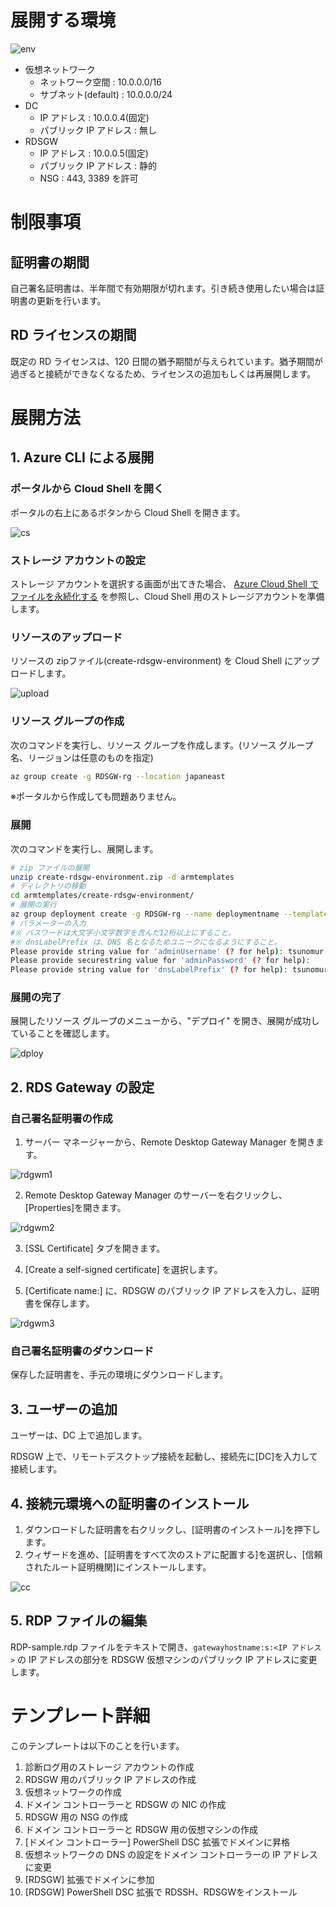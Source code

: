 # 展開する環境

![env](https://raw.githubusercontent.com/tsubasaxZZZ/armtemplates/master/create-rdsgw-environment/asset/env.png)

- 仮想ネットワーク
    - ネットワーク空間 : 10.0.0.0/16
    - サブネット(default) : 10.0.0.0/24
- DC
    - IP アドレス : 10.0.0.4(固定)
    - パブリック IP アドレス : 無し
- RDSGW
    - IP アドレス : 10.0.0.5(固定)
    - パブリック IP アドレス : 静的
    - NSG : 443, 3389 を許可

# 制限事項
## 証明書の期間
自己署名証明書は、半年間で有効期限が切れます。引き続き使用したい場合は証明書の更新を行います。

## RD ライセンスの期間
既定の RD ライセンスは、120 日間の猶予期間が与えられています。猶予期間が過ぎると接続ができなくなるため、ライセンスの追加もしくは再展開します。

# 展開方法
## 1. Azure CLI による展開
### ポータルから Cloud Shell を開く
ポータルの右上にあるボタンから Cloud Shell を開きます。

![cs](https://raw.githubusercontent.com/tsubasaxZZZ/armtemplates/master/create-rdsgw-environment/asset/cs.png)

### ストレージ アカウントの設定
ストレージ アカウントを選択する画面が出てきた場合、
[Azure Cloud Shell でファイルを永続化する](https://docs.microsoft.com/ja-jp/azure/cloud-shell/persisting-shell-storage) を参照し、Cloud Shell 用のストレージアカウントを準備します。

### リソースのアップロード
リソースの zipファイル(create-rdsgw-environment) を Cloud Shell にアップロードします。

![upload](https://raw.githubusercontent.com/tsubasaxZZZ/armtemplates/master/create-rdsgw-environment/asset/upload.png)


### リソース グループの作成
次のコマンドを実行し、リソース グループを作成します。(リソース グループ名、リージョンは任意のものを指定)
```Bash
az group create -g RDSGW-rg --location japaneast
```
※ポータルから作成しても問題ありません。

### 展開
次のコマンドを実行し、展開します。
```Bash
# zip ファイルの展開
unzip create-rdsgw-environment.zip -d armtemplates
# ディレクトリの移動
cd armtemplates/create-rdsgw-environment/
# 展開の実行
az group deployment create -g RDSGW-rg --name deploymentname --template-file create_RDS_gateway.json --no-wait
# パラメーターの入力
#※ パスワードは大文字小文字数字を含んだ12桁以上にすること。
#※ dnsLabelPrefix は、DNS 名となるためユニークになるようにすること。
Please provide string value for 'adminUsername' (? for help): tsunomur
Please provide securestring value for 'adminPassword' (? for help):
Please provide string value for 'dnsLabelPrefix' (? for help): tsunomur1116
```

### 展開の完了
展開したリソース グループのメニューから、"デプロイ" を開き、展開が成功していることを確認します。

![dploy](https://raw.githubusercontent.com/tsubasaxZZZ/armtemplates/master/create-rdsgw-environment/asset/dploy.PNG)

## 2. RDS Gateway の設定
### 自己署名証明署の作成
1. サーバー マネージャーから、Remote Desktop Gateway Manager を開きます。

![rdgwm1](https://raw.githubusercontent.com/tsubasaxZZZ/armtemplates/master/create-rdsgw-environment/asset/rdgwm1.PNG)

2. Remote Desktop Gateway Manager のサーバーを右クリックし、[Properties]を開きます。

![rdgwm2](https://raw.githubusercontent.com/tsubasaxZZZ/armtemplates/master/create-rdsgw-environment/asset/rdgwm2.PNG)

3. [SSL Certificate] タブを開きます。

4. [Create a self-signed certificate] を選択します。

5. [Certificate name:] に、RDSGW のパブリック IP アドレスを入力し、証明書を保存します。

![rdgwm3](https://raw.githubusercontent.com/tsubasaxZZZ/armtemplates/master/create-rdsgw-environment/asset/rdgwm3.PNG)

### 自己署名証明書のダウンロード
保存した証明書を、手元の環境にダウンロードします。

## 3. ユーザーの追加
ユーザーは、DC 上で追加します。

RDSGW 上で、リモートデスクトップ接続を起動し、接続先に[DC]を入力して接続します。

## 4. 接続元環境への証明書のインストール
1. ダウンロードした証明書を右クリックし、[証明書のインストール]を押下します。
2. ウィザードを進め、[証明書をすべて次のストアに配置する]を選択し、[信頼されたルート証明機関]にインストールします。

![cc](https://raw.githubusercontent.com/tsubasaxZZZ/armtemplates/master/create-rdsgw-environment/asset/cc.PNG)

## 5. RDP ファイルの編集
RDP-sample.rdp ファイルをテキストで開き、`gatewayhostname:s:<IP アドレス>` の IP アドレスの部分を RDSGW 仮想マシンのパブリック IP アドレスに変更します。

# テンプレート詳細
このテンプレートは以下のことを行います。

1. 診断ログ用のストレージ アカウントの作成
2. RDSGW 用のパブリック IP アドレスの作成
3. 仮想ネットワークの作成
4. ドメイン コントローラーと RDSGW の NIC の作成
5. RDSGW 用の NSG の作成
6. ドメイン コントローラーと RDSGW 用の仮想マシンの作成
7. [ドメイン コントローラー] PowerShell DSC 拡張でドメインに昇格
8. 仮想ネットワークの DNS の設定をドメイン コントローラーの IP アドレスに変更
9. [RDSGW] 拡張でドメインに参加
10. [RDSGW] PowerShell DSC 拡張で RDSSH、RDSGWをインストール